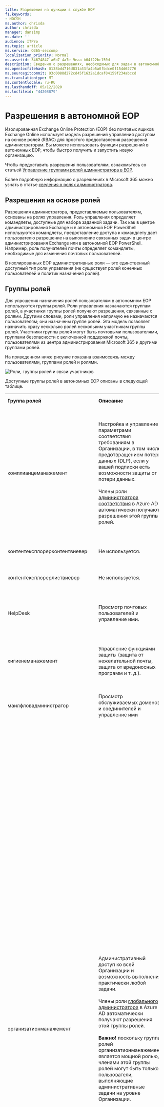 ```yaml
---
title: Разрешения на функции в службе EOP
f1.keywords:
- NOCSH
ms.author: chrisda
author: chrisda
manager: dansimp
ms.date: ''
audience: ITPro
ms.topic: article
ms.service: O365-seccomp
localization_priority: Normal
ms.assetid: 34674847-a6b7-4a7e-9eaa-b64f22bc150d
description: Сведения о разрешениях, необходимых для задач в автономной службе Exchange Online Protection
ms.openlocfilehash: 0138bd4716d831a33fa4b5a0fbdce0f154d62776
ms.sourcegitcommit: 93c0088d272cd45f1632a1dcaf04159f234abccd
ms.translationtype: MT
ms.contentlocale: ru-RU
ms.lasthandoff: 05/12/2020
ms.locfileid: "44208879"
---
```

# <a name="permissions-in-standalone-eop"></a>Разрешения в автономной EOP

Изолированная Exchange Online Protection (EOP) без почтовых ящиков Exchange Online использует модель разрешений управления доступом на основе ролей (RBAC) для простого предоставления разрешений администраторам. Вы можете использовать функции разрешений в автономных EOP, чтобы быстро получить и запустить новую организацию.

Чтобы предоставить разрешения пользователям, ознакомьтесь со статьей [Управление группами ролей администратора в EOP](manage-admin-role-group-permissions-in-eop.md).

Более подробную информацию о разрешениях в Microsoft 365 можно узнать в статье [сведения о ролях администратора](https://docs.microsoft.com/microsoft-365/admin/add-users/about-admin-roles).

## <a name="role-based-permissions"></a>Разрешения на основе ролей

Разрешения администратора, предоставляемые пользователям, основаны на ролях управления. Роль управления определяет командлеты, доступные для набора заданной задачи. Так как в центре администрирования Exchange и в автономной EOP PowerShell используются командлеты, предоставление доступа к командлету дает пользователю разрешение на выполнение связанных задач в центре администрирования Exchange или в автономной EOP PowerShell. Например, роль получателей почты определяет командлеты, необходимые для изменения почтовых пользователей.

В изолированных EOP административные роли — это единственный доступный тип роли управления (не существует ролей конечных пользователей и политик назначения ролей).

## <a name="role-groups"></a>Группы ролей

Для упрощения назначения ролей пользователям в автономном EOP используются группы ролей. Роли управления назначаются группам ролей, а участники группы ролей получают разрешения, связанные с ролями. Другими словами, роли управления напрямую не назначаются пользователям; они назначены группе ролей. Эта модель позволяет назначить сразу несколько ролей нескольким участникам группы ролей. Участники группы ролей могут быть почтовыми пользователями, группами безопасности с включенной поддержкой почты, пользователями из центра администрирования Microsoft 365 и другими группами ролей.

На приведенном ниже рисунке показана взаимосвязь между пользователями, группами ролей и ролями.

![Роли, группы ролей и связи участников](../../media/ITPro_Security_RBAC_EXO_SimplifiedRoleGroupRelationship.png)

Доступные группы ролей в автономных EOP описаны в следующей таблице.

||||
|---|---|---|
|**Группа ролей**|**Описание**|**Назначенные роли по умолчанию**|
|комплианцеманажемент|Настройка и управление параметрами соответствия требованиям в Организации, в том числе предотвращением потери данных (DLP), если у вашей подписки есть возможности защиты от потери данных. <br/><br/> Члены роли [администратора соответствия](https://docs.microsoft.com/azure/active-directory/users-groups-roles/directory-assign-admin-roles#compliance-administrator) в Azure AD автоматически получают разрешения этой группы ролей.|Журналы аудита <br/><br/> Администрирование соответствия требованиям <br/><br/> Управление правами на доступ к данным <br/><br/> Управление хранением <br/><br/> Журналы аудита только для просмотра <br/><br/> Конфигурация только для чтения <br/><br/> Получатели только для чтения|
|контентексплорерконтентвиевер|Не используется.|Средство просмотра контента классификации данных|
|контентексплорерлиствиевер|Не используется.|Средство просмотра списка классификации данных|
|HelpDesk|Просмотр почтовых пользователей и управление ими.|Сброс пароля <br/><br/> Параметры пользователя <br/><br/> Получатели только для чтения|
|хигиенеманажемент|Управление функциями защиты (защита от нежелательной почты, защита от вредоносных программ и т. д.).|Транспортная санацией <br/><br/> Конфигурация только для чтения <br/><br/> Получатели только для чтения|
|маилфловадминистратор|Просмотр обслуживаемых доменов и соединителей и управление ими|Удаленные и обслуживаемые домены <br/><br/> Получатели только для чтения|
|организатионманажемент|Административный доступ ко всей Организации и возможность выполнения практически любой задачи. <br/><br/> Члены роли [глобального администратора](https://docs.microsoft.com/azure/active-directory/users-groups-roles/directory-assign-admin-roles#global-administrator--company-administrator) в Azure AD автоматически получают разрешения этой группы ролей. <br/><br/> **Важно!** поскольку группа ролей организатионманажемент является мощной ролью, членами этой группы ролей могут быть только пользователи, выполняющие административные задачи на уровне Организации.|Вредоносных программ <br/><br/> Защиты от спама <br/><br/> Журналы аудита <br/><br/> Администратор соответствия <br/><br/> Динамические группы рассылки <br/><br/> Управление правами на доступ к данным <br/><br/> Создание получателей почты <br/><br/> Получатели почты <br/><br/> Отслеживание сообщений <br/><br/> Миграция <br/><br/> Клиентский доступ Организации <br/><br/> Конфигурация организации <br/><br/> Параметры транспорта Организации <br/><br/> Карантин <br/><br/> Политики получателей <br/><br/> Удаленные и обслуживаемые домены <br/><br/> Сброс пароля <br/><br/> Управление хранением <br/><br/> Управление ролями <br/><br/> Администратор безопасности <br/><br/> Создание и членство в группах безопасности <br/><br/> Читатель сведений о безопасности <br/><br/> Администратор меток конфиденциальности <br/><br/> Контроль <br/><br/> Транспортная санацией <br/><br/> Правила транспорта <br/><br/> Параметры пользователя <br/><br/> Только просмотр защиты от вредоносных программ <br/><br/> Только просмотр защиты от спама <br/><br/> Журналы аудита только для просмотра <br/><br/> Конфигурация только для чтения <br/><br/> Карантин только для просмотра <br/><br/> Получатели только для чтения <br/><br/> Логика только для просмотра угроз|
|куарантинеадминистратор|Управление сообщениями, помещенными в карантин, для всех получателей.|Карантин|
|реЦипиентманажемент|Создание, управление и удаление объектов получателей в Организации.|Динамические группы рассылки <br/><br/> Создание получателей почты <br/><br/> Получатели почты <br/><br/> Отслеживание сообщений <br/><br/> Миграция <br/><br/> Политики получателей <br/><br/> Сброс пароля|
|RecordsManagement|Настройка функций соответствия требованиям, таких как теги политики хранения, классификации сообщений и правила для обработки почты (также называемые правилами транспорта).|Отслеживание сообщений <br/><br/> Управление хранением <br/><br/> Правила транспорта|
|секуритядминистратор|Настройте все аспекты защиты в Организации (защита от нежелательной почты, защиты от вредоносных программ, защиты от спуфинга, карантина и т. д.). <br/><br/> Члены роли [администратора безопасности](https://docs.microsoft.com/azure/active-directory/users-groups-roles/directory-assign-admin-roles#security-administrator) в Azure AD автоматически получают разрешения этой группы ролей.|Вредоносных программ <br/><br/> Защиты от спама <br/><br/> Журналы аудита <br/><br/> Карантин <br/><br/> Администратор безопасности <br/><br/> Администратор меток конфиденциальности <br/><br/> Только просмотр защиты от вредоносных программ <br/><br/> Только просмотр защиты от спама <br/><br/> Журналы аудита только для просмотра <br/><br/> Карантин только для просмотра <br/><br/> Логика только для просмотра угроз|
|секуритиреадер|Доступ только для просмотра ко всем аспектам защиты в Организации (защита от нежелательной почты, защиты от вредоносных программ, защиты от спуфинга, карантина и т. д.). <br/><br/> Члены роли [читателя безопасности](https://docs.microsoft.com/azure/active-directory/users-groups-roles/directory-assign-admin-roles#security-reader) в Azure AD автоматически получают разрешения этой группы ролей.|Читатель сведений о безопасности <br/><br/> Только просмотр защиты от вредоносных программ <br/><br/> Только просмотр защиты от спама <br/><br/> Карантин только для просмотра <br/><br/> Логика только для просмотра угроз|
|тенантадминс|Членство в этой группе ролей синхронизируется между службами и управляется централизованно. По умолчанию этой группе ролей не назначены никакие роли. Однако она будет участником группы ролей Управление организацией и будет наследовать эти разрешения.|Нет|
|виевонлйорганизатионманажемент|Просмотр объектов "получатель", "Защита" и "Конфигурация" и их свойств в Организации.|Администратор соответствия <br/><br/> Администратор безопасности <br/><br/> Читатель сведений о безопасности <br/><br/> Администратор меток конфиденциальности <br/><br/> Конфигурация только для чтения <br/><br/> Получатели только для чтения|
|

Если вы работаете в небольшой организации с несколькими администраторами, возможно, потребуется добавить этих пользователей только в группу ролей Управление организацией, и вам не потребуется использовать другие группы ролей. Если вы работаете в крупной организации, у вас могут быть администраторы, выполняющие определенные задачи, такие как Настройка получателей. В таких случаях можно добавить одного администратора в группу ролей "Управление получателями", а другое — для группы ролей "Управление организацией". Администраторы могут управлять своими областями, но они не будут иметь разрешений на управление областями, за которые они не отвечают.

Если встроенные группы ролей в Exchange Online не совпадают с должностными функциями администраторов, вы можете создавать группы ролей и добавлять к ним роли. Дополнительные сведения см. [в разделе Управление группами ролей в автономной EOP](manage-admin-role-group-permissions-in-eop.md).

## <a name="roles"></a>Роли

Встроенные роли, доступные в автономных EOP, описаны в приведенной ниже таблице.

||||
|---|---|---|
|**Роль**|**Описание**|**Назначения группы ролей по умолчанию**|
|Вредоносных программ|Просмотр и изменение конфигурации и отчетов для функций защиты от вредоносных программ.|организатионманажемент <br/><br/> секуритядминистратор|
|Защиты от спама|Просмотр и изменение конфигурации и отчетов по функциям защиты от нежелательной почты.|организатионманажемент <br/><br/> секуритядминистратор|
|Журналы аудита|Выполните поиск в журнале аудита действий администратора и просмотрите результаты.|комплианцеманажемент <br/><br/> организатионманажемент <br/><br/> секуритядминистратор|
|Администратор соответствия требованиям<sup>\*</sup>||комплианцеманажемент <br/><br/> организатионманажемент <br/><br/> виевонлйорганизатионманажемент|
|Средство просмотра контента классификации данных<sup>\*</sup>||контентексплорерконтентвиевер|
|Средство просмотра списка классификации данных<sup>\*</sup>||
|Динамические группы рассылки|Создавайте все группы рассылки, группы безопасности с включенной поддержкой почты и элементы, а затем управляйте ими.|организатионманажемент <br/><br/> реЦипиентманажемент|
|Управление правами на доступ к данным<sup>\*</sup>||комплианцеманажемент <br/><br/> организатионманажемент|
|Создание получателей почты|Создание и удаление почтовых пользователей.|организатионманажемент <br/><br/> реЦипиентманажемент|
|Получатели почты|Изменение существующих почтовых пользователей.|организатионманажемент <br/><br/> реЦипиентманажемент|
|Отслеживание сообщений<sup>\*</sup>||организатионманажемент <br/><br/> реЦипиентманажемент <br/><br/> Управление записями|
|Следующего<sup>\*</sup>||организатионманажемент <br/><br/> реЦипиентманажемент|
|MyBaseOptions|Позволяет пользователям просматривать свои сообщения, помещенные в карантин. <br/><br/> Эта роль автоматически назначается пользователям, и ее невозможно назначить вручную.|Нет|
|Клиентский доступ Организации<sup>\*</sup>||организатионманажемент|
|Конфигурация организации|Просмотр отчетов.|организатионманажемент|
|Параметры транспорта Организации<sup>\*</sup>||организатионманажемент|
|Карантин|Управление всеми типами сообщений, помещенных в карантин, для всех получателей.|организатионманажемент <br/><br/> куарантинеадминистратор <br/><br/> секуритядминистратор|
|Политики получателей<sup>\*</sup>||организатионманажемент <br/><br/> реЦипиентманажемент|
|Удаленные и обслуживаемые домены|Управление удаленными доменами, обслуживаемыми доменами и соединителями.|маилфловадминистратор <br/><br/> организатионманажемент|
|Сброс пароля<sup>\*</sup>||HelpDesk <br/><br/> организатионманажемент <br/><br/> реЦипиентманажемент|
|Управление хранением<sup>\*</sup>||комплианцеманажемент <br/><br/> организатионманажемент <br/><br/> RecordsManagement|
|Управление ролями|Создание групп ролей и управление ими.|организатионманажемент|
|Администратор безопасности|Управление конфигурацией и отчетами для всех функций безопасности и защиты.|организатионманажемент <br/><br/> секуритядминистратор <br/><br/> виевонлйорганизатионманажемент|
|Создание и членство в группах безопасности|Создание групп безопасности с включенной поддержкой почты и управление ими.|организатионманажемент|
|Читатель сведений о безопасности|Просмотр конфигурации и отчетов о функциях обеспечения безопасности и защиты.|Управление организацией <br/><br/> секуритиреадер <br/><br/> виевонлйорганизатионманажемент|
|Администратор меток конфиденциальности<sup>\*</sup>||организатионманажемент <br/><br/> секуритядминистратор <br/><br/> виевонлйорганизатионманажемент|
|Контроля<sup>\*</sup>||организатионманажемент|
|Транспортная санацией|Управление функциями защиты от вредоносных программ, функциями защиты от нежелательной почты и функции защиты от спуфинга.|хигиенеманажемент <br/><br/> организатионманажемент|
|Правила транспорта|Создание и управление правилами обработки почты (также называемыми правилами транспорта).|организатионманажемент <br/><br/> RecordsManagement|
|Параметры пользователя|Изменение существующих почтовых пользователей.|HelpDesk <br/><br/> организатионманажемент|
|Только просмотр защиты от вредоносных программ|Просмотрите конфигурацию и отчеты о функциях защиты от вредоносных программ.|организатионманажемент <br/><br/> секуритядминистратор <br/><br/> секуритиреадер|
|Только просмотр защиты от спама|Просмотр конфигурации и отчетов по функциям защиты от нежелательной почты.|организатионманажемент <br/><br/> секуритядминистратор <br/><br/> секуритиреадер|
|Журналы аудита только для просмотра|Выполните поиск в журнале аудита действий администратора и просмотрите результаты.|комплианцеманажемент <br/><br/> организатионманажемент <br/><br/> секуритядминистратор|
|Конфигурация только для чтения|Просмотр всех параметров Организации и почтового процесса (не получателей) в Организации.|комплианцеманажемент <br/><br/> хигиенеманажемент <br/><br/> организатионманажемент <br/><br/> виевонлйорганизатионманажемент|
|Карантин только для просмотра|Просмотр всех сообщений, помещенных в карантин для всех получателей.|организатионманажемент <br/><br/> секуритядминистратор <br/><br/> секуритиреадер|
|Получатели только для чтения|Просмотр свойств получателей и запуск трассировки сообщений.|комплианцеманажемент <br/><br/> HelpDesk <br/><br/> хигиенеманажемент <br/><br/> маилфловадминистратор <br/><br/>  организатионманажемент <br/><br/> виевонлйорганизатионманажемент|
|Логика только для просмотра угроз<sup>\*</sup>||организатионманажемент <br/><br/> секуритядминистратор <br/><br/> секуритиреадер|
|

<sup>\*</sup>Несмотря на то что эта роль доступна, она, в своюмся, ничего не имеет пользы в автономной EOP.

## <a name="microsoft-365-permissions-in-standalone-eop"></a>Разрешения Microsoft 365 в автономной EOP

При создании пользователя в центре администрирования Microsoft 365 можно выбрать, назначать ли пользователю различные административные роли, такие как глобальный администратор, администратор службы, администратор паролей и т. д. Некоторые, но не все, роли Microsoft 365 предоставляют пользователю административные разрешения в EOP.

> [!NOTE]
> Учетная запись, используемая для создания автономной организации EOP, автоматически назначается роли глобального администратора.

В следующей таблице перечислены роли Microsoft 365 и отдельные группы ролей EOP, к которым они относятся. Более подробную информацию об этих ролях можно узнать в статье [сведения о ролях администратора](https://docs.microsoft.com/microsoft-365/admin/add-users/about-admin-roles).

|||
|---|---|
|**Роль Microsoft 365**|**Группа ролей EOP**|
|Администратор Exchange|организатионманажемент|
|Глобальный администратор|организатионманажемент <br/><br/> **Note**: роль глобального администратора и группа ролей организатионманажемент связаны друг с другом с помощью специальной группы ролей "Администратор организации". Группа ролей администратора компании управляется внутренним образом и не может быть изменена напрямую.|
|Администратор паролей|HelpDesk|
|Глобальный читатель|виевонлйорганизатионманажемент|
|Администратор безопасности|секуритядминистратор|
|Читатель безопасности|секуритиреадер|
|

Другие роли Microsoft 365 не имеют соответствующей группы ролей EOP и не предоставляют административные разрешения в EOP. Дополнительные сведения о назначении роли Microsoft 365 пользователю приведены в разделе [назначение ролей администратора](https://docs.microsoft.com/office365/admin/add-users/assign-admin-roles).

Пользователям могут быть предоставлены права администратора в EOP, не добавляя их в роли Microsoft 365. Для этого необходимо добавить пользователя в качестве члена группы ролей EOP. Пользователь получает разрешения в EOP, но не будет получать разрешения в других рабочих нагрузках Microsoft 365.

### <a name="how-do-you-know-this-worked"></a>Как проверить, все ли получилось?

Чтобы убедиться, что вы успешно скопировали группу ролей, выполните одно из указанных ниже действий.

- В центре администрирования Exchange перейдите в **Permissions** раздел \> **роли администратора**разрешений и убедитесь, что группа ролей указана (или не указана в списке). Выберите группу ролей и проверьте параметры в области сведений или нажмите **изменить** ![ значок редактирования ](../../media/ITPro-EAC-EditIcon.png) , чтобы проверить параметры.

- В Exchange Online PowerShell замените \< имя группы ролей на \> имя группы ролей, а затем выполните следующую команду, чтобы убедиться, что группа ролей существует (или не существует), и проверьте параметры:

    ```PowerShell
    Get-RoleGroup -Identity "<Role Group Name>" | Format-List
    ```
